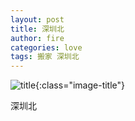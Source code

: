 ```yaml
---
layout: post
title: 深圳北
author: fire
categories: love 
tags: 搬家 深圳北
---
```


![title](//image.sideproject.cn/title/title_006.jpg){:class="image-title"}

深圳北